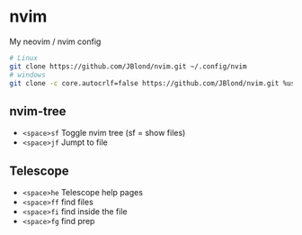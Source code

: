 # nvim

My neovim / nvim config

```bash
# Linux
git clone https://github.com/JBlond/nvim.git ~/.config/nvim
# windows
git clone -c core.autocrlf=false https://github.com/JBlond/nvim.git %userprofile%\AppData\Local\nvim\
```

## nvim-tree

- `<space>sf` Toggle nvim tree (sf = show files)
- `<space>jf` Jumpt to file

## Telescope

- `<space>he` Telescope help pages
- `<space>ff` find files
- `<space>fi` find inside the file
- `<space>fg` find prep
